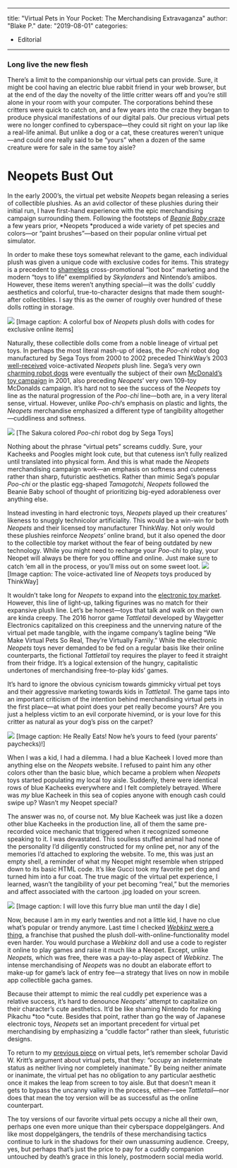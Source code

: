 
---
title: "Virtual Pets in Your Pocket: The Merchandising Extravaganza"
author: "Blake P."
date: "2019-08-01"
categories:
- Editorial
---

### Long live the new flesh

There’s a limit to the companionship our virtual pets can provide. Sure, it might be cool having an electric blue rabbit friend in your web browser, but at the end of the day the novelty of the little critter wears off and you’re still alone in your room with your computer. The corporations behind these critters were quick to catch on, and a few years into the craze they began to produce physical manifestations of our digital pals. Our precious virtual pets were no longer confined to cyberspace—they could sit right on your lap like a real-life animal. But unlike a dog or a cat, these creatures weren’t unique—and could one really said to be “yours” when a dozen of the same creature were for sale in the same toy aisle?

# Neopets Bust Out

In the early 2000’s, the virtual pet website *Neopets* began releasing a series of collectible plushies. As an avid collector of these plushies during their initial run, I have first-hand experience with the epic merchandising campaign surrounding them. Following the footsteps of [*Beanie Baby* craze](https://nypost.com/2015/02/22/how-the-beanie-baby-craze-was-concocted-then-crashed/) a few years prior, *Neopets *produced a wide variety of pet species and colors—or “paint brushes”—based on their popular online virtual pet simulator. 

In order to make these toys somewhat relevant to the game, each individual plush was given a unique code with exclusive codes for items. This strategy is a precedent to [shameless](https://kelloggswatchandreveal.com/) cross-promotional “loot box” marketing and the modern “toys to life” exemplified by *Skylanders* and Nintendo’s amiibos. However, these items weren’t anything special—it was the dolls’ cuddly aesthetics and colorful, true-to-character designs that made them sought-after collectibles. I say this as the owner of roughly over hundred of these dolls rotting in storage.

![](https://lh6.googleusercontent.com/Bf4B8PndXM9dy1TOt3aWMGkaIcSgGD--Ab8XDMon9ZBz4uYz_TsraS0f0D3WhvByk_4sbPYX3OUNP9PAv-6kBmidqtpZxJIowcizv2fG2cSRIy3OXxJazqsNO_DdzbcKYUxaopeV)
[Image caption: A colorful box of *Neopets* plush dolls with codes for exclusive online items]

Naturally, these collectible dolls come from a noble lineage of virtual pet toys. In perhaps the most literal mash-up of ideas, the *Poo-chi* robot dog manufactured by Sega Toys from 2000 to 2002 preceded ThinkWay’s 2003 [well-received](https://www.businesswire.com/news/home/20031112005035/en/Voice-Activated-Neopets-Plush-Assortment-Named-Toy) voice-activated *Neopets* plush line. Sega’s very own [charming robot dogs](http://www.theoldrobots.com/smallbot34.html) were eventually the subject of their own [McDonald’s toy campaign](https://www.youtube.com/watch?v=Zwy0EUwjVmU) in 2001, also preceding *Neopets*’ very own 109-toy McDonalds campaign. It’s hard not to see the success of the *Neopets* toy line as the natural progression of the *Poo-chi* line—both are, in a very literal sense, virtual. However, unlike *Poo-chi*’s emphasis on plastic and lights, the *Neopets* merchandise emphasized a different type of tangibility altogether—cuddliness and softness.

![](https://lh5.googleusercontent.com/l109KuEPGrI9O-ENJDzwt9D6eJB7NN1xL-vDVhMTFWI1s_p42U8TLYNZB54aKPKVk5fCGk0KQSTbDhZ4wCr4PMtXOUcLNx4nCmFkRE_K9Li9O_Iv1yfNBaE8q2kdAW3EI3Is3AOq)
[The Sakura colored *Poo-chi* robot dog by Sega Toys]

Nothing about the phrase “virtual pets” screams cuddly. Sure, your Kacheeks and Poogles might look cute, but that cuteness isn’t fully realized until translated into physical form. And this is what made the *Neopets* merchandising campaign work—an emphasis on softness and cuteness rather than sharp, futuristic aesthetics. Rather than mimic Sega’s popular *Poo-chi* or the plastic egg-shaped *Tamagotchi*, *Neopets* followed the Beanie Baby school of thought of prioritizing big-eyed adorableness over anything else. 

Instead investing in hard electronic toys, *Neopets* played up their creatures’ likeness to snuggly technicolor artificiality. This would be a win-win for both *Neopets* and their licensed toy manufacturer ThinkWay. Not only would these plushies reinforce *Neopets’* online brand, but it also opened the door to the collectible toy market without the fear of being outdated by new technology. While you might need to recharge your *Poo-chi* to play, your Neopet will always be there for you offline and online. Just make sure to catch ‘em all in the process, or you’ll miss out on some sweet loot.
![](https://lh6.googleusercontent.com/stS2vajAho19O9PbQANBm1TAvgX-tbxws5HMtbng7XGvggUFqdT9tmDtLTvNBk9D1XGNbXcw2ydrIHPGUlxf4T-tdeyooY8I0tfTGjzNrlAQIq1ogWy9DRwk99ay-6uRHZBg_gDj)
[Image caption: The voice-activated line of *Neopets* toys produced by ThinkWay]

It wouldn’t take long for *Neopets* to expand into the [electronic toy market](https://www.youtube.com/watch?v=ZRxLQ5g4KtQ). However, this line of light-up, talking figurines was no match for their expansive plush line. Let’s be honest—toys that talk and walk on their own are kinda creepy. The 2016 horror game *Tattletail* developed by Waygetter Electronics capitalized on this creepiness and the unnerving nature of the virtual pet made tangible, with the ingame company’s tagline being “We Make Virtual Pets So Real, They’re Virtually Family.” While the electronic *Neopets* toys never demanded to be fed on a regular basis like their online counterparts, the fictional *Tattletail* toy requires the player to feed it straight from their fridge. It’s a logical extension of the hungry, capitalistic undertones of merchandising free-to-play kids’ games.

It’s hard to ignore the obvious cynicism towards gimmicky virtual pet toys and their aggressive marketing towards kids in *Tattletail*. The game taps into an important criticism of the intention behind merchandising virtual pets in the first place—at what point does your pet really become yours? Are you just a helpless victim to an evil corporate hivemind, or is your love for this critter as natural as your dog’s piss on the carpet?

![](https://lh6.googleusercontent.com/zvWa-P6YM2wVOhuh6POAvRkkVUlgrmPUgfVaPjg8tjQMzRGYJWBhkh3gSMobhsWnlGQTan0MLpYQCl9v_0tz36ogiOCiiv6cojuqBtKVb-TFW_9kSkfz-gkud-JVVPGAszXd-Pks)
[Image caption: He Really Eats! Now he’s yours to feed (your parents’ paychecks)!]

When I was a kid, I had a dilemma. I had a blue Kacheek I loved more than anything else on the *Neopets* website. I refused to paint him any other colors other than the basic blue, which became a problem when *Neopets* toys started populating my local toy aisle. Suddenly, there were identical rows of blue Kacheeks everywhere and I felt completely betrayed. Where was *my* blue Kacheek in this sea of copies anyone with enough cash could swipe up? Wasn’t my Neopet special?

The answer was no, of course not. My blue Kacheek was just like a dozen other blue Kacheeks in the production line, all of them the same pre-recorded voice mechanic that triggered when it recognized someone speaking to it. I was devastated. This soulless stuffed animal had none of the personality I’d diligently constructed for my online pet, nor any of the memories I’d attached to exploring the website. To me, this was just an empty shell, a reminder of what my Neopet might resemble when stripped down to its basic HTML code. It’s like Gucci took my favorite pet dog and turned him into a fur coat. The true magic of the virtual pet experience, I learned, wasn’t the tangibility of your pet becoming “real,” but the memories and affect associated with the cartoon .jpg loaded on your screen.

![](https://lh4.googleusercontent.com/pFgaWzTorNUgYeRa66olUQsa7LehB1Hdd8ejwABxB9YOmTVuzfPQZSqjqtE_Q0pHrAavWl0c7_iYoIsiiXRMIOjn41Sq1XED4h0a9f9Iq4kutaZDxZZ4LtkPyAwp1dJ8g6Teuld6)
[Image caption: I will love this furry blue man until the day I die]

Now, because I am in my early twenties and not a little kid, I have no clue what’s popular or trendy anymore. Last time I checked [*Webkinz* were a thing](https://slate.com/human-interest/2008/03/the-genius-of-webkinz.html), a franchise that pushed the plush doll-with-online-functionality model even harder. You would purchase a *Webkinz* doll and use a code to register it online to play games and raise it much like a Neopet. Except, unlike *Neopets,* which was free, there was a pay-to-play aspect of *Webkinz*. The intense merchandising of *Neopets* was no doubt an elaborate effort to make-up for game’s lack of entry fee—a strategy that lives on now in mobile app collectible gacha games.

Because their attempt to mimic the real cuddly pet experience was a relative success, it’s hard to denounce *Neopets’* attempt to capitalize on their character’s cute aesthetics. It’d be like shaming Nintendo for making Pikachu *too *cute. Besides that point, rather than go the way of Japanese electronic toys, *Neopets* set an important precedent for virtual pet merchandising by emphasizing a “cuddle factor” rather than sleek, futuristic designs. 

To return to my [previous piece](/p/4958/exploring-our-complex-relationship-with-virtual-pets/) on virtual pets, let’s remember scholar David W. Kritt’s argument about virtual pets, that they: “occupy an indeterminate status as neither living nor completely inanimate.” By being neither animate or inanimate, the virtual pet has no obligation to any particular aesthetic once it makes the leap from screen to toy aisle. But that doesn’t mean it gets to bypass the uncanny valley in the process, either—see *Tattletail*—nor does that mean the toy version will be as successful as the online counterpart. 

The toy versions of our favorite virtual pets occupy a niche all their own, perhaps one even more unique than their cyberspace doppelgängers. And like most doppelgängers, the tendrils of these merchandising tactics continue to lurk in the shadows for their own unassuming audience. Creepy, yes, but perhaps that’s just the price to pay for a cuddly companion untouched by death’s grace in this lonely, postmodern social media world.
